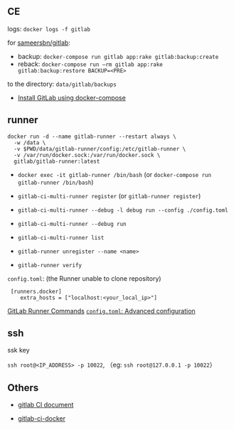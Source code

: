 ## CE


logs: `docker logs -f gitlab`


for [sameersbn/gitlab](https://hub.docker.com/r/sameersbn/gitlab/):

- backup: `docker-compose run gitlab app:rake gitlab:backup:create`
- reback: `docker-compose run –rm gitlab app:rake gitlab:backup:restore BACKUP=<PRE>`

to the directory: `data/gitlab/backups`


- [Install GitLab using docker-compose ](https://docs.gitlab.com/omnibus/docker/#install-gitlab-using-docker-compose)


## runner

```
docker run -d --name gitlab-runner --restart always \
  -w /data \
  -v $PWD/data/gitlab-runner/config:/etc/gitlab-runner \
  -v /var/run/docker.sock:/var/run/docker.sock \
  gitlab/gitlab-runner:latest
```


- `docker exec -it gitlab-runner /bin/bash` (or `docker-compose run gitlab-runner /bin/bash`)
- `gitlab-ci-multi-runner register` (or `gitlab-runner register`)

- `gitlab-ci-multi-runner --debug -l debug run --config ./config.toml`
- `gitlab-ci-multi-runner --debug run`

- `gitlab-ci-multi-runner list`
- `gitlab-runner unregister --name <name>`
- `gitlab-runner verify`

`config.toml`: (the Runner unable to clone repository)

```
 [runners.docker]
 	extra_hosts = ["localhost:<your_local_ip>"]
```

[GitLab Runner Commands](https://docs.gitlab.com/runner/commands/)
[`config.toml`: Advanced configuration](https://gitlab.com/gitlab-org/gitlab-runner/blob/master/docs/configuration/advanced-configuration.md)




## ssh 

ssk key

`ssh root@<IP_ADDRESS> -p 10022`, （eg: `ssh root@127.0.0.1 -p 10022`）



## Others

- [gitlab CI document](https://docs.gitlab.com/ce/ci/yaml/README.html)

- [gitlab-ci-docker](https://github.com/bravist/gitlab-ci-docker)
